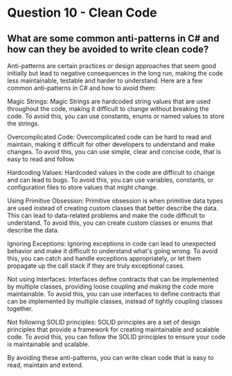 # Question 10 - Clean Code

## What are some common anti-patterns in C# and how can they be avoided to write clean code?

Anti-patterns are certain practices or design approaches that seem good initially but lead to negative consequences in the long run, making the code less maintainable, testable and harder to understand. Here are a few common anti-patterns in C# and how to avoid them:

Magic Strings: Magic Strings are hardcoded string values that are used throughout the code, making it difficult to change without breaking the code. To avoid this, you can use constants, enums or named values to store the strings.

Overcomplicated Code: Overcomplicated code can be hard to read and maintain, making it difficult for other developers to understand and make changes. To avoid this, you can use simple, clear and concise code, that is easy to read and follow.

Hardcoding Values: Hardcoded values in the code are difficult to change and can lead to bugs. To avoid this, you can use variables, constants, or configuration files to store values that might change.

Using Primitive Obsession: Primitive obsession is when primitive data types are used instead of creating custom classes that better describe the data. This can lead to data-related problems and make the code difficult to understand. To avoid this, you can create custom classes or enums that describe the data.

Ignoring Exceptions: Ignoring exceptions in code can lead to unexpected behavior and make it difficult to understand what's going wrong. To avoid this, you can catch and handle exceptions appropriately, or let them propagate up the call stack if they are truly exceptional cases.

Not using Interfaces: Interfaces define contracts that can be implemented by multiple classes, providing loose coupling and making the code more maintainable. To avoid this, you can use interfaces to define contracts that can be implemented by multiple classes, instead of tightly coupling classes together.

Not following SOLID principles: SOLID principles are a set of design principles that provide a framework for creating maintainable and scalable code. To avoid this, you can follow the SOLID principles to ensure your code is maintainable and scalable.

By avoiding these anti-patterns, you can write clean code that is easy to read, maintain and extend.